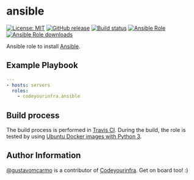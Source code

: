 # ansible

[![License: MIT](https://img.shields.io/badge/License-MIT-yellow.svg)](https://opensource.org/licenses/MIT) [![GitHub release](https://img.shields.io/github/release/codeyourinfra/ansible.svg)](https://github.com/codeyourinfra/ansible/releases/latest) [![Build status](https://travis-ci.org/codeyourinfra/ansible.svg?branch=master)](https://travis-ci.org/codeyourinfra/ansible) [![Ansible Role](https://img.shields.io/ansible/role/30166.svg)](https://galaxy.ansible.com/codeyourinfra/ansible) [![Ansible Role downloads](https://img.shields.io/ansible/role/d/30166.svg)](https://galaxy.ansible.com/codeyourinfra/ansible)

Ansible role to install [Ansible](https://www.ansible.com).

## Example Playbook

```yml
---
- hosts: servers
  roles:
    - codeyourinfra.ansible
```

## Build process

The build process is performed in [Travis CI](https://travis-ci.org/codeyourinfra/ansible). During the build, the role is tested by using [Ubuntu Docker images with Python 3](https://hub.docker.com/r/codeyourinfra/python3).

## Author Information

[@gustavomcarmo](https://github.com/gustavomcarmo) is a contributor of [Codeyourinfra](https://github.com/codeyourinfra). Get on board too! :)
